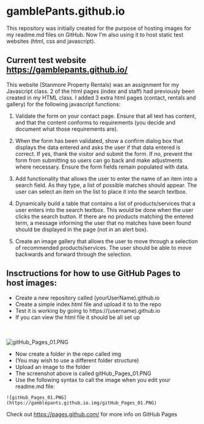 # gamblePants.github.io

This repository was initially created for the purpose of hosting images for my readme.md files on GitHub. Now I'm also using it to host static test websites (html, css and javascript).

## Current test website https://gamblepants.github.io/

This website (Stanmore Property Rentals) was an assignment for my Javascript class. 2 of the html pages (index and staff) had previously been created in my HTML class. I added 3 extra html pages (contact, rentals and gallery) for the following javascript functions:

1. Validate the form on your contact page. Ensure that all text has content, and that the content conforms to requirements (you decide and document what those requirements are).

2. When the form has been validated, show a confirm dialog box that displays the data entered and asks the user if that data entered is correct. If yes, thank the visitor and submit the form. If no, prevent the form from submitting so users can go back and make adjustments where necessary. Ensure the form fields remain populated with data.

3. Add functionality that allows the user to enter the name of an item into a search field. As they type, a list of possible matches should appear. The user can select an item on the list to place it into the search textbox.

4. Dynamically build a table that contains a list of products/services that a user enters into the search textbox. This would be done when the user clicks the search button. If there are no products matching the entered term, a message informing the user that no matches have been found should be displayed in the page (not in an alert box).

5. Create an image gallery that allows the user to move through a selection of recommended products/services. The user should be able to move backwards and forward through the selection.

## Insctructions for how to use GitHub Pages to host images:

- Create a new repository called (yourUserName).github.io
- Create a simple index.html file and upload it to to the repo
- Test it is working by going to https://(username).github.io
- If you can view the html file it should be all set up

<br ><br >
![gitHub_Pages_01.PNG](https://gamblepants.github.io/img/gitHub_Pages_01.PNG)

- Now create a folder in the repo called img
- (You may wish to use a different folder structure)
- Upload an image to the folder
- The screenshot above is called gitHub_Pages_01.PNG
- Use the following syntax to call the image when you edit your readme.md file:

```
![gitHub_Pages_01.PNG](https://gamblepants.github.io.img/gitHub_Pages_01.PNG)
```

Check out https://pages.github.com/ for more info on GitHub Pages

